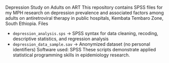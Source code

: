 Depression Study on Adults on ART
This repository contains SPSS files for my MPH research on depression prevalence and associated factors among adults on antiretroviral therapy in public hospitals, Kembata Tembaro Zone, South Ethiopia.
Files
- `depression_analysis.sps` → SPSS syntax for data cleaning, recoding, descriptive statistics, and regression analysis
- `depression_data_sample.sav` → Anonymized dataset (no personal identifiers)
Software used: SPSS
These scripts demonstrate applied statistical programming skills in epidemiology research.
